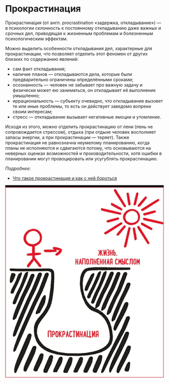 # Прокрастинация

Прокрастина́ция (от англ. procrastination «задержка, откладывание») — в психологии склонность к постоянному откладыванию даже важных и срочных дел, приводящая к жизненным проблемам и болезненным психологическим эффектам.

Можно выделить особенности откладывания дел, характерные для прокрастинации, что позволяет отделить этот феномен от других близких по содержанию явлений:

- сам факт откладывания;
- наличие планов — откладываются дела, которые были предварительно ограничены определёнными сроками;
- осознанность — человек не забывает про важную задачу и физически может ею заниматься, он откладывает её выполнение умышленно;
- иррациональность — субъекту очевидно, что откладывание вызовет те или иные проблемы, то есть он действует заведомо вопреки своим интересам;
- стресс — откладывание вызывает негативные эмоции и утомление.

Исходя из этого, можно отделить прокрастинацию от лени (лень не сопровождается стрессом), отдыха (при отдыхе человек восполняет запасы энергии, а при прокрастинации — теряет). Также прокрастинация не равнозначна неумелому планированию, когда планы не исполняются и сдвигаются потому, что основываются на неверных оценках возможностей и производительности, хотя ошибки в планировании могут провоцировать или усугублять прокрастинацию.

_Подробнее:_

- [Что такое прокрастинация и как с ней бороться](https://nebopro.ru/blog/prokrastinaciya/)

![Прокрастинация](img/prokrastinaciya.jpg)
